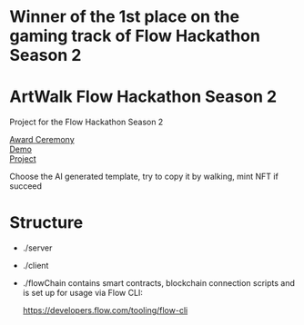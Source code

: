 # Winner of the 1st place on the gaming track of Flow Hackathon Season 2

# ArtWalk Flow Hackathon Season 2
Project for the Flow Hackathon Season 2

[Award Ceremony](https://www.youtube.com/watch?v=ItgQHDMVNwo&t=1052s)\
[Demo](https://vimeo.com/846122556)\
[Project](https://devfolio.co/projects/artwalk-f198)

Choose the AI generated template, try to copy it by walking, mint NFT if succeed

# Structure

- ./server 

- ./client

- ./flowChain contains smart contracts, blockchain connection scripts and is set up for usage via Flow CLI: 

    https://developers.flow.com/tooling/flow-cli

